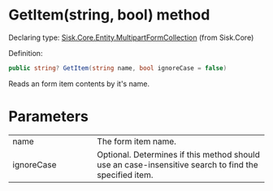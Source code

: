 <!--

Copyrights 2023 Sisk Framework - CypherPotato
Published under MIT license

!!! DO NOT EDIT THIS FILE !!!
This file was generated by a tool in the Sisk package. To edit the information in this documentation,
edit the XML documentation present in the Sisk source code.

-->


# GetItem(string, bool) method

Declaring type: [Sisk.Core.Entity.MultipartFormCollection](/spec/Sisk.Core.Entity.MultipartFormCollection.md) (from Sisk.Core)


Definition:

```cs
public string? GetItem(string name, bool ignoreCase = false)
```

Reads an form item contents by it's name.


# Parameters

<table>
    <tbody>
<tr>
    <td width="33%">name</td>
    <td>The form item name.</td>
</tr>
<tr>
    <td width="33%">ignoreCase</td>
    <td>Optional. Determines if this method should use an case-insensitive search to find the specified item.</td>
</tr>
    </tbody>
</table>
